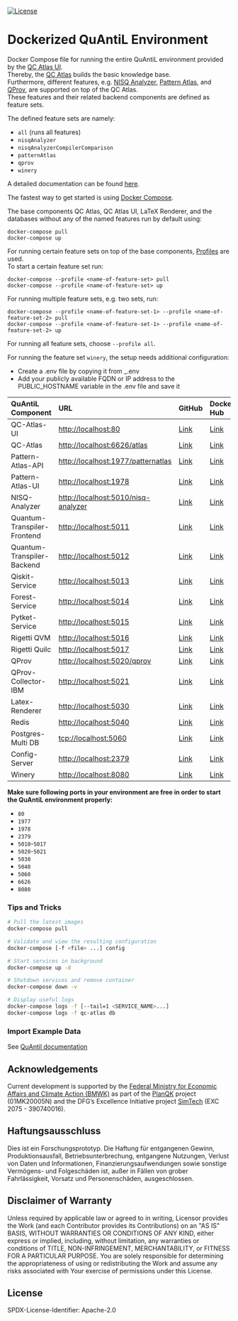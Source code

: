 [![License](https://img.shields.io/badge/License-Apache%202.0-blue.svg)](https://opensource.org/licenses/Apache-2.0)

# Dockerized QuAntiL Environment

Docker Compose file for running the entire QuAntiL environment provided by the [QC Atlas UI](https://github.com/UST-QuAntiL/qc-atlas-ui).  
Thereby, the [QC Atlas](https://github.com/UST-QuAntiL/qc-atlas) builds the basic knowledge base.  
Furthermore, different features, e.g. [NISQ Analyzer](https://github.com/UST-QuAntiL/nisq-analyzer), [Pattern Atlas](https://github.com/PatternAtlas/pattern-atlas-api), and [QProv](https://github.com/UST-QuAntiL/qprov), are supported on top of the QC Atlas.  
These features and their related backend components are defined as feature sets.  

The defined feature sets are namely:  
- `all` (runs all features)
- `nisqAnalyzer`
- `nisqAnalyzerCompilerComparison`
- `patternAtlas`
- `qprov`
- `winery`

A detailed documentation can be found [here](https://quantil.readthedocs.io/en/latest/).  

The fastest way to get started is using [Docker Compose](https://docs.docker.com/compose/).  

The base components QC Atlas, QC Atlas UI, LaTeX Renderer, and the databases without any of the named features run by default using:
  ```shell
  docker-compose pull
  docker-compose up
  ```
For running certain feature sets on top of the base components, [Profiles](https://docs.docker.com/compose/profiles/) are used.  
To start a certain feature set run:
  ```shell
  docker-compose --profile <name-of-feature-set> pull
  docker-compose --profile <name-of-feature-set> up
  ```

For running multiple feature sets, e.g. two sets, run:
  ```shell
  docker-compose --profile <name-of-feature-set-1> --profile <name-of-feature-set-2> pull
  docker-compose --profile <name-of-feature-set-1> --profile <name-of-feature-set-2> up
  ```

For running all feature sets, choose `--profile all`.

For running the feature set `winery`, the setup needs additional configuration:
- Create a .env file by copying it from _.env
- Add your publicly available FQDN or IP address to the PUBLIC_HOSTNAME variable in the .env file and save it


| QuAntiL Component           | URL                                   | GitHub                                                    | Docker Hub                                                             |
|:----------------------------|:--------------------------------------|:----------------------------------------------------------|:-----------------------------------------------------------------------|
| QC-Atlas-UI                 | <http://localhost:80>                 | [Link](https://github.com/UST-QuAntiL/qc-atlas-ui)        | [Link](https://hub.docker.com/r/planqk/qc-atlas-ui)                    |
| QC-Atlas                    | <http://localhost:6626/atlas>         | [Link](https://github.com/UST-QuAntiL/qc-atlas)           | [Link](https://hub.docker.com/r/planqk/atlas)                          |
| Pattern-Atlas-API           | <http://localhost:1977/patternatlas>  | [Link](https://github.com/PatternAtlas/pattern-atlas-api) | [Link](https://hub.docker.com/r/patternatlas/pattern-atlas-api)        |
| Pattern-Atlas-UI            | <http://localhost:1978>               | [Link](https://github.com/PatternAtlas/pattern-atlas-ui)  | [Link](https://hub.docker.com/r/patternatlas/pattern-atlas-ui)         |
| NISQ-Analyzer               | <http://localhost:5010/nisq-analyzer> | [Link](https://github.com/UST-QuAntiL/nisq-analyzer)      | [Link](https://hub.docker.com/r/planqk/nisq-analyzer)                  |
| Quantum-Transpiler-Frontend | <http://localhost:5011>               | [Link](https://github.com/UST-QuAntiL/QuantumTranspiler)  | [Link](https://hub.docker.com/r/planqk/quantum-transpiler-frontend)    |
| Quantum-Transpiler-Backend  | <http://localhost:5012>               | [Link](https://github.com/UST-QuAntiL/QuantumTranspiler)  | [Link](https://hub.docker.com/r/planqk/quantum-transpiler-backend)     |
| Qiskit-Service              | <http://localhost:5013>               | [Link](https://github.com/UST-QuAntiL/qiskit-service)     | [Link](https://hub.docker.com/r/planqk/qiskit-service)                 |
| Forest-Service              | <http://localhost:5014>               | [Link](https://github.com/UST-QuAntiL/forest-service)     | [Link](https://hub.docker.com/r/planqk/forest-service)                 |
| Pytket-Service              | <http://localhost:5015>               | [Link](https://github.com/UST-QuAntiL/pytket-service)     | [Link](https://hub.docker.com/r/planqk/pytket-service)                 |
| Rigetti QVM                 | <http://localhost:5016>               | [Link](https://github.com/rigetti/qvm)                    | [Link](https://hub.docker.com/r/rigetti/qvm)                           |
| Rigetti Quilc               | <http://localhost:5017>               | [Link](https://github.com/rigetti/quilc)                  | [Link](https://hub.docker.com/r/rigetti/quilc)                         |
| QProv                       | <http://localhost:5020/qprov>         | [Link](https://github.com/UST-QuAntiL/qprov)              | [Link](https://hub.docker.com/r/planqk/qprov)                          |
| QProv-Collector-IBM         | <http://localhost:5021>               | [Link](https://github.com/UST-QuAntiL/qprov)              | [Link](https://hub.docker.com/r/planqk/qprov-collector)                |
| Latex-Renderer              | <http://localhost:5030>               | [Link](https://github.com/UST-QuAntiL/latex-renderer)     | [Link](https://hub.docker.com/repository/docker/planqk/latex-renderer) |
| Redis                       | <http://localhost:5040>               | [Link](https://github.com/redis/redis)                    | [Link](https://hub.docker.com/_/redis)                                 |
| Postgres-Multi DB           | <tcp://localhost:5060>                | [Link](https://github.com/lmm-git/docker-postgres-multi)  | [Link](https://hub.docker.com/r/lmmdock/postgres-multi)                |
| Config-Server               | <http://localhost:2379>               | [Link](https://github.com/etcd-io/etcd)                   | [Link](https://quay.io/repository/coreos/etcd)                         |
| Winery                      | <http://localhost:8080>               | [Link](https://github.com/eclipse/winery)                 | [Link](https://hub.docker.com/r/opentosca/winery)                      |

**Make sure following ports in your environment are free in order to start the QuAntiL environment properly:**

* `80`
* `1977`
* `1978`
* `2379`
* `5010`-`5017`
* `5020`-`5021`
* `5030`
* `5040`
* `5060`
* `6626`
* `8080`

### Tips and Tricks

```bash
# Pull the latest images
docker-compose pull

# Validate and view the resulting configuration
docker-compose [-f <file> ...] config

# Start services in background
docker-compose up -d

# Shutdown services and remove container
docker-compose down -v

# Display useful logs
docker-compose logs -f [--tail=1 <SERVICE_NAME>...]
docker-compose logs -f qc-atlas db
```

### Import Example Data

See [QuAntil documentation](https://ust-quantil.github.io/quantil-docs/developer-guide/docker/)

## Acknowledgements

 Current development is supported by the [Federal Ministry for Economic Affairs and Climate Action (BMWK)] as part of the [PlanQK] project (01MK20005N) and the DFG’s Excellence Initiative project [SimTech] (EXC 2075 - 390740016).

 ## Haftungsausschluss

 Dies ist ein Forschungsprototyp.
 Die Haftung für entgangenen Gewinn, Produktionsausfall, Betriebsunterbrechung, entgangene Nutzungen, Verlust von Daten und Informationen, Finanzierungsaufwendungen sowie sonstige Vermögens- und Folgeschäden ist, außer in Fällen von grober Fahrlässigkeit, Vorsatz und Personenschäden, ausgeschlossen.

 ## Disclaimer of Warranty

 Unless required by applicable law or agreed to in writing, Licensor provides the Work (and each Contributor provides its Contributions) on an "AS IS" BASIS, WITHOUT WARRANTIES OR CONDITIONS OF ANY KIND, either express or implied, including, without limitation, any warranties or conditions of TITLE, NON-INFRINGEMENT, MERCHANTABILITY, or FITNESS FOR A PARTICULAR PURPOSE.
 You are solely responsible for determining the appropriateness of using or redistributing the Work and assume any risks associated with Your exercise of permissions under this License.

 ## License

 SPDX-License-Identifier: Apache-2.0

   [Federal Ministry for Economic Affairs and Climate Action (BMWK)]: https://www.bmwk.de/EN
   [PlanQK]: https://planqk.de
   [SimTech]: https://www.simtech.uni-stuttgart.de/
